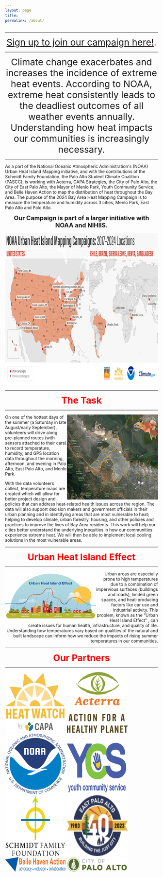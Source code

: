 ```yaml
---
layout: page
title: 
permalink: /about/
---
```


-------------------------------------------------------------------------------------------------------------------------------------------------------

<p align="center">
  <span style="color:red;font-size:30px;">
  <a href="https://docs.google.com/forms/d/e/1FAIpQLSefdzT36AMtDJTZoYf4KSVVTP8T2kH7KcHr3QkAhTYELuy9bg/viewform">Sign up to join our campaign here!</a>.
  </span>
</p>

-------------------------------------------------------------------------------------------------------------------------------------------------------

<p align="center">
<span style="font-size:30px;"> Climate change exacerbates and increases the incidence of extreme heat events. According to NOAA, extreme heat consistently leads to the deadliest outcomes of all weather events annually. Understanding how heat impacts our communities is increasingly necessary. </span>
</p>

------------------------------------------------------------------------------------------------------------------------------------------------------------------------------------------------------------------------------------------------------------------------------------------------------


As a part of the National Oceanic Atmospheric Administration's (NOAA) Urban Heat Island Mapping initiative, and with the contributions of the Schmidt Family Foundation, the Palo Alto Student Climate Coalition (PASCC), is working with Acterra, CAPA Strategies, the City of Palo Alto, the City of East Palo Alto, the Mayor of Menlo Park, Youth Community Service, and Belle Haven Action to map the distribution of heat throughout the Bay Area. The purpose of the 2024 Bay Area Heat Mapping Campaign is to measure the temperature and humidity across 3 cities, Menlo Park, East Palo Alto and Palo Alto.

<p align="center">
<span style="font-weight:700;font-size:20px"> Our Campaign is part of a larger initiative with NOAA and NIHIIS. </span>
</p>

<p align="center">
<img src="https://raw.githubusercontent.com/kmualim/bayareaheatmapping2024/master/images/urban_heat_campaign.png" height="500" width="800">
</p>

-----------------------------------------------------------------------------------------------------------------------------------------------

<p align="center">
<span style="color:red;font-weight:700;font-size:30px"> The Task </span>
</p>

-----------------------------------------------------------------------------------------------------------------------------------------------

<img src="https://raw.githubusercontent.com/kmualim/bayareaheatmapping2024/master/images/mapped_regions.png" align="right" height="280" width="300">

On one of the hottest days of the summer (a Saturday in late August/early September), volunteers will drive along pre-planned routes (with sensors attached to their cars) to record temperature, humidity, and GPS location data throughout the morning, afternoon, and evening in Palo Alto, East Palo Alto, and Menlo Park.

<p align="left">
With the data volunteers collect, temperature maps are created which will allow for better project design and policies that can address heat-related health issues across the region. The data will also support decision makers and government officials in their urban planning and in identifying areas that are most vulnerable to heat; helping to develop climate, urban forestry, housing, and other policies and practices to improve the lives of Bay Area residents. This work will help our cities better understand the underlying inequities in how our communities experience extreme heat. We will then be able to implement local cooling solutions in the most vulnerable areas.
</p>

-----------------------------------------------------------------------------------------------------------------------------------------------

<p align="center">
<span style="color:red;font-weight:700;font-size:30px"> Urban Heat Island Effect </span>
</p>

-----------------------------------------------------------------------------------------------------------------------------------------------

<img src="https://raw.githubusercontent.com/kmualim/bayareaheatmapping2024/master/images/uhi-effect.png" align="left" height="170" width="300">


<p align="right"> Urban areas are especially prone to high temperatures due to a combination of impervious surfaces (buildings and roads), limited green spaces, and  heat-producing factors like car use and industrial activity. This problem, known as the <bold>“Urban Heat Island Effect”</bold> , can create issues for human health, infrastructure, and quality of life. Understanding how temperatures vary based on qualities of the natural and built landscape can inform how we reduce the impacts of rising summer temperatures in our communities. 
</p>

-----------------------------------------------------------------------------------------------------------------------------------------------

<p align="center">
<span style="color:red;font-weight:700;font-size:30px"> Our Partners </span>
</p>

-----------------------------------------------------------------------------------------------------------------------------------------------

<p float="left">
  
  <img src="https://raw.githubusercontent.com/kmualim/bayareaheatmapping2024/master/images/heatwatch.png" height="200" width="200" style="border: 2px white">
  <img src="https://raw.githubusercontent.com/kmualim/bayareaheatmapping2024/master/images/Acterra.png" height="200" width="200" style="border: 2px white" >
  <img src="https://raw.githubusercontent.com/kmualim/bayareaheatmapping2024/master/images/NOAA.png" height="200" width="200" style="border: 2px white">
  <img src="https://raw.githubusercontent.com/kmualim/bayareaheatmapping2024/master/images/YCS.webp" height="180" width="200" style="border: 2px white">
  <img src="https://raw.githubusercontent.com/kmualim/bayareaheatmapping2024/master/images/schmidtlogo.png" height="200" width="200" style="border: 2px white">
  <img src="https://raw.githubusercontent.com/kmualim/bayareaheatmapping2024/master/images/east_pa.png" height="200" width="200" style="border: 2px white">
  <img src="https://raw.githubusercontent.com/kmualim/bayareaheatmapping2024/master/images/belle_haven.webp" height="50" width="200" style="border: 2px white">
  <img src="https://raw.githubusercontent.com/kmualim/bayareaheatmapping2024/master/images/palo_alto.png" height="50" width="200" style="border: 2px white">
  
</p>
